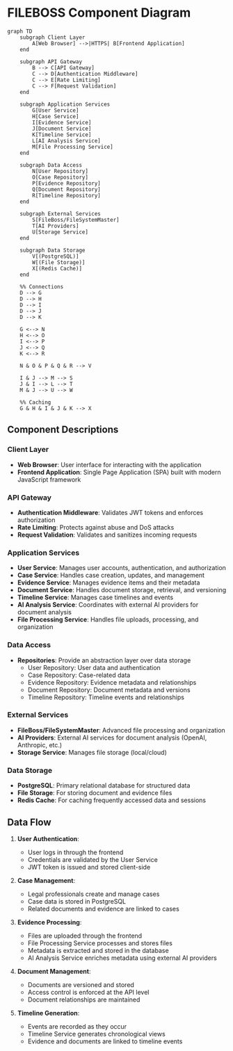 # FILEBOSS Component Diagram

```mermaid
graph TD
    subgraph Client Layer
        A[Web Browser] -->|HTTPS| B[Frontend Application]
    end

    subgraph API Gateway
        B --> C[API Gateway]
        C --> D[Authentication Middleware]
        C --> E[Rate Limiting]
        C --> F[Request Validation]
    end

    subgraph Application Services
        G[User Service]
        H[Case Service]
        I[Evidence Service]
        J[Document Service]
        K[Timeline Service]
        L[AI Analysis Service]
        M[File Processing Service]
    end

    subgraph Data Access
        N[User Repository]
        O[Case Repository]
        P[Evidence Repository]
        Q[Document Repository]
        R[Timeline Repository]
    end

    subgraph External Services
        S[FileBoss/FileSystemMaster]
        T[AI Providers]
        U[Storage Service]
    end

    subgraph Data Storage
        V[(PostgreSQL)]
        W[(File Storage)]
        X[(Redis Cache)]
    end

    %% Connections
    D --> G
    D --> H
    D --> I
    D --> J
    D --> K
    
    G <--> N
    H <--> O
    I <--> P
    J <--> Q
    K <--> R
    
    N & O & P & Q & R --> V
    
    I & J --> M --> S
    J & I --> L --> T
    M & J --> U --> W
    
    %% Caching
    G & H & I & J & K --> X
```

## Component Descriptions

### Client Layer
- **Web Browser**: User interface for interacting with the application
- **Frontend Application**: Single Page Application (SPA) built with modern JavaScript framework

### API Gateway
- **Authentication Middleware**: Validates JWT tokens and enforces authorization
- **Rate Limiting**: Protects against abuse and DoS attacks
- **Request Validation**: Validates and sanitizes incoming requests

### Application Services
- **User Service**: Manages user accounts, authentication, and authorization
- **Case Service**: Handles case creation, updates, and management
- **Evidence Service**: Manages evidence items and their metadata
- **Document Service**: Handles document storage, retrieval, and versioning
- **Timeline Service**: Manages case timelines and events
- **AI Analysis Service**: Coordinates with external AI providers for document analysis
- **File Processing Service**: Handles file uploads, processing, and organization

### Data Access
- **Repositories**: Provide an abstraction layer over data storage
  - User Repository: User data and authentication
  - Case Repository: Case-related data
  - Evidence Repository: Evidence metadata and relationships
  - Document Repository: Document metadata and versions
  - Timeline Repository: Timeline events and relationships

### External Services
- **FileBoss/FileSystemMaster**: Advanced file processing and organization
- **AI Providers**: External AI services for document analysis (OpenAI, Anthropic, etc.)
- **Storage Service**: Manages file storage (local/cloud)

### Data Storage
- **PostgreSQL**: Primary relational database for structured data
- **File Storage**: For storing document and evidence files
- **Redis Cache**: For caching frequently accessed data and sessions

## Data Flow

1. **User Authentication**:
   - User logs in through the frontend
   - Credentials are validated by the User Service
   - JWT token is issued and stored client-side

2. **Case Management**:
   - Legal professionals create and manage cases
   - Case data is stored in PostgreSQL
   - Related documents and evidence are linked to cases

3. **Evidence Processing**:
   - Files are uploaded through the frontend
   - File Processing Service processes and stores files
   - Metadata is extracted and stored in the database
   - AI Analysis Service enriches metadata using external AI providers

4. **Document Management**:
   - Documents are versioned and stored
   - Access control is enforced at the API level
   - Document relationships are maintained

5. **Timeline Generation**:
   - Events are recorded as they occur
   - Timeline Service generates chronological views
   - Evidence and documents are linked to timeline events
